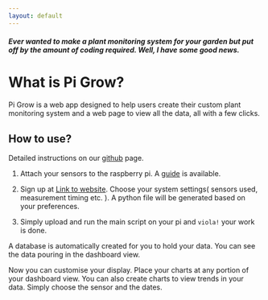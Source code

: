 ```yaml
---
layout: default
---
```


##### Ever wanted to make a plant monitoring system for your garden but put off by the amount of coding required. Well, I have some good news.

# What is Pi Grow?

Pi Grow is a web app designed to help users create their custom plant monitoring system and a web page to view all the data, all with a few clicks.

## How to use?

Detailed instructions on our [github](./) page.


1. Attach your sensors to the raspberry pi. A [guide](./) is available.

2. Sign up at [Link to website](./). Choose your system settings( sensors used, measurement timing etc. ). A python file will be generated based on your preferences.

3. Simply upload and run the main script on your pi and `viola!` your work is done.

A database is automatically created for you to hold your data. You can see the data pouring in the dashboard view.

Now you can customise your display. Place your charts at any portion of your dashboard view. You can also create charts to view trends in your data. Simply choose the sensor and the dates.


